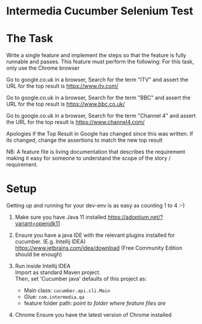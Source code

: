 Intermedia Cucumber Selenium Test 
===========================  


# The Task  

Write a single feature and implement the steps so that the feature is fully runnable and passes. This feature must perform the following:
For this task, only use the Chrome browser

Go to google.co.uk in a browser, Search for the term "ITV" and assert the URL for the top result is https://www.itv.com/

Go to google.co.uk in a browser, Search for the term "BBC" and assert the URL for the top result is https://www.bbc.co.uk/

Go to google.co.uk in a browser, Search for the term "Channel 4" and assert the URL for the top result is https://www.channel4.com/


Apologies if the Top Result in Google has changed since this was written. If its changed, change the assertions to match the new top result
 
NB: A feature file is living documentation that describes the requirement making it easy for someone to understand the scope of the story / requirement.   

# Setup      

Getting up and running for your dev-env is as easy as counting 1 to 4 :-)     

1. Make sure you have Java 11 installed
    https://adoptium.net/?variant=openjdk11

2. Ensure you have a java IDE with the relevant plugins installed for cucumber. (E.g. Intellij IDEA)     
    https://www.jetbrains.com/idea/download  (Free Community Edition should be enough)

3. Run inside Intellij IDEA    
    Import as standard Maven project.    
    Then, set 'Cucumber java' defaults of this project as:    
    - Main class: `cucumber.api.cli.Main`       
    - Glue: `com.intermedia.qa`      
    - feature folder path: _point to folder where feature files are_  
    
 4. Chrome
 Ensure you have the latest version of Chrome installed
